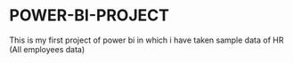 # POWER-BI-PROJECT
This is my first project of power bi in which i have taken sample data of HR (All employees data)

